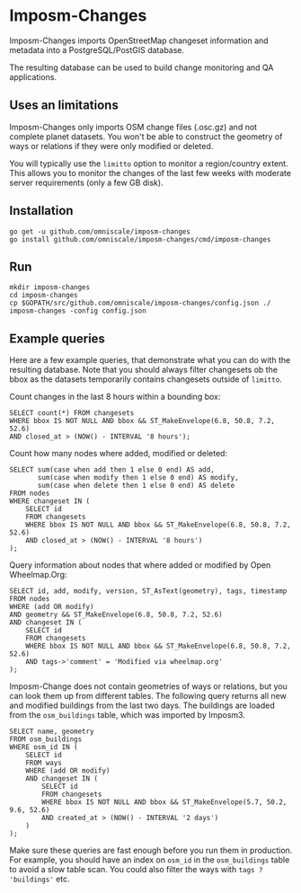 Imposm-Changes
==============

Imposm-Changes imports OpenStreetMap changeset information and metadata into a PostgreSQL/PostGIS database.

The resulting database can be used to build change monitoring and QA applications.

Uses an limitations
-------------------

Imposm-Changes only imports OSM change files (.osc.gz) and not complete planet datasets.
You won't be able to construct the geometry of ways or relations if they were only modified or deleted.

You will typically use the ``limitto`` option to monitor a region/country extent. This allows you to monitor the changes of the last few weeks with moderate server requirements (only a few GB disk).


Installation
------------

    go get -u github.com/omniscale/imposm-changes
    go install github.com/omniscale/imposm-changes/cmd/imposm-changes

Run
---

    mkdir imposm-changes
    cd imposm-changes
    cp $GOPATH/src/github.com/omniscale/imposm-changes/config.json ./
    imposm-changes -config config.json


Example queries
---------------

Here are a few example queries, that demonstrate what you can do with the resulting database.
Note that you should always filter changesets ob the bbox as the datasets temporarily contains changesets outside of ``limitto``.


Count changes in the last 8 hours within a bounding box:

    SELECT count(*) FROM changesets
    WHERE bbox IS NOT NULL AND bbox && ST_MakeEnvelope(6.8, 50.8, 7.2, 52.6)
    AND closed_at > (NOW() - INTERVAL '8 hours');


Count how many nodes where added, modified or deleted:

    SELECT sum(case when add then 1 else 0 end) AS add,
           sum(case when modify then 1 else 0 end) AS modify,
           sum(case when delete then 1 else 0 end) AS delete
    FROM nodes
    WHERE changeset IN (
        SELECT id
        FROM changesets
        WHERE bbox IS NOT NULL AND bbox && ST_MakeEnvelope(6.8, 50.8, 7.2, 52.6)
        AND closed_at > (NOW() - INTERVAL '8 hours')
    );


Query information about nodes that where added or modified by Open Wheelmap.Org:

    SELECT id, add, modify, version, ST_AsText(geometry), tags, timestamp
    FROM nodes
    WHERE (add OR modify)
    AND geometry && ST_MakeEnvelope(6.8, 50.8, 7.2, 52.6)
    AND changeset IN (
        SELECT id
        FROM changesets
        WHERE bbox IS NOT NULL AND bbox && ST_MakeEnvelope(6.8, 50.8, 7.2, 52.6)
        AND tags->'comment' = 'Modified via wheelmap.org'
    );


Imposm-Change does not contain geometries of ways or relations, but you can look them up from different tables.
The following query returns all new and modified buildings from the last two days. The buildings are loaded from the `osm_buildings` table, which was imported by Imposm3.

    SELECT name, geometry
    FROM osm_buildings
    WHERE osm_id IN (
        SELECT id
        FROM ways
        WHERE (add OR modify)
        AND changeset IN (
            SELECT id
            FROM changesets
            WHERE bbox IS NOT NULL AND bbox && ST_MakeEnvelope(5.7, 50.2, 9.6, 52.6)
            AND created_at > (NOW() - INTERVAL '2 days')
        )
    );

Make sure these queries are fast enough before you run them in production. For example, you should have an index on ``osm_id`` in the ``osm_buildings`` table to avoid a slow table scan. You could also filter the ways with ``tags ? 'buildings'`` etc.
